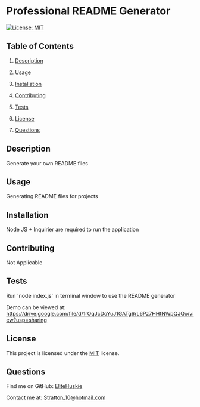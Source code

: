 # Professional README Generator

[![License: MIT](https://img.shields.io/badge/License-MIT-yellow.svg)](https://opensource.org/licenses/MIT)

## Table of Contents

1. [Description](#description)
2. [Usage](#usage)

3. [Installation](#installation)
4. [Contributing](#contributing)

5. [Tests](#tests)

6. [License](#license)

7. [Questions](#questions)

## Description

Generate your own README files

## Usage

Generating README files for projects

## Installation

Node JS + Inquirier are required to run the application

## Contributing

Not Applicable

## Tests

Run 'node index.js' in terminal window to use the README generator

Demo can be viewed at: https://drive.google.com/file/d/1rOqJcDoYuJ1GATg6rL6Pz7HHtNWpQJQo/view?usp=sharing

## License

This project is licensed under the [MIT](https://opensource.org/licenses/MIT) license.

## Questions

Find me on GitHub: [EliteHuskie](https://github.com/EliteHuskie)

Contact me at: [Stratton_10@hotmail.com](mailto:Stratton_10@hotmail.com)